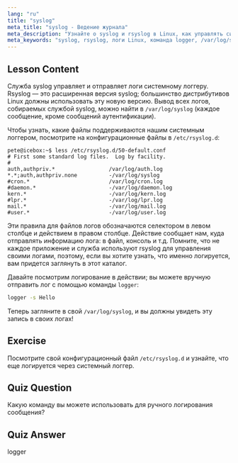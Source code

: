 ```yaml
---
lang: "ru"
title: "syslog"
meta_title: "syslog - Ведение журнала"
meta_description: "Узнайте о syslog и rsyslog в Linux, как управлять системными логами и использовать команду logger. Начните с этого удобного для новичков руководства!"
meta_keywords: "syslog, rsyslog, логи Linux, команда logger, /var/log/syslog, учебник Linux, Linux для начинающих, системное логирование"
---
```


## Lesson Content

Служба syslog управляет и отправляет логи системному логгеру. Rsyslog — это расширенная версия syslog; большинство дистрибутивов Linux должны использовать эту новую версию. Вывод всех логов, собираемых службой syslog, можно найти в `/var/log/syslog` (каждое сообщение, кроме сообщений аутентификации).

Чтобы узнать, какие файлы поддерживаются нашим системным логгером, посмотрите на конфигурационные файлы в `/etc/rsyslog.d`:

```plaintext
pete@icebox:~$ less /etc/rsyslog.d/50-default.conf
# First some standard log files.  Log by facility.
#
auth,authpriv.*                 /var/log/auth.log
*.*;auth,authpriv.none          -/var/log/syslog
#cron.*                         /var/log/cron.log
#daemon.*                       -/var/log/daemon.log
kern.*                          -/var/log/kern.log
#lpr.*                          -/var/log/lpr.log
mail.*                          -/var/log/mail.log
#user.*                         -/var/log/user.log
```

Эти правила для файлов логов обозначаются селектором в левом столбце и действием в правом столбце. Действие сообщает нам, куда отправлять информацию лога: в файл, консоль и т.д. Помните, что не каждое приложение и служба используют rsyslog для управления своими логами, поэтому, если вы хотите узнать, что именно логируется, вам придется заглянуть в этот каталог.

Давайте посмотрим логирование в действии; вы можете вручную отправить лог с помощью команды `logger`:

```bash
logger -s Hello
```

Теперь загляните в свой `/var/log/syslog`, и вы должны увидеть эту запись в своих логах!

## Exercise

Посмотрите свой конфигурационный файл `/etc/rsyslog.d` и узнайте, что еще логируется через системный логгер.

## Quiz Question

Какую команду вы можете использовать для ручного логирования сообщения?

## Quiz Answer

logger
